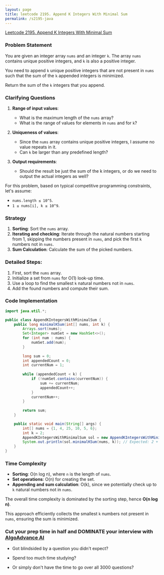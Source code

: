 ```yaml
---
layout: page
title: leetcode 2195. Append K Integers With Minimal Sum
permalink: /s2195-java
---
```

[Leetcode 2195. Append K Integers With Minimal Sum](https://algoadvance.github.io/algoadvance/l2195)
### Problem Statement
You are given an integer array `nums` and an integer `k`. The array `nums` contains unique positive integers, and `k` is also a positive integer.

You need to append `k` unique positive integers that are not present in `nums` such that the sum of the `k` appended integers is minimized.

Return the sum of the `k` integers that you append.

### Clarifying Questions
1. **Range of input values**:
    - What is the maximum length of the `nums` array?
    - What is the range of values for elements in `nums` and for `k`?

2. **Uniqueness of values**:
    - Since the `nums` array contains unique positive integers, I assume no value repeats in it.
    - Can `k` be larger than any predefined length?

3. **Output requirements**:
    - Should the result be just the sum of the k integers, or do we need to output the actual integers as well?

For this problem, based on typical competitive programming constraints, let's assume:
- `nums.length ≤ 10^5`.
- `1 ≤ nums[i], k ≤ 10^9`.

### Strategy
1. **Sorting**: Sort the `nums` array.
2. **Iterating and checking**: Iterate through the natural numbers starting from 1, skipping the numbers present in `nums`, and pick the first `k` numbers not in `nums`.
3. **Sum Calculation**: Calculate the sum of the picked numbers.

### Detailed Steps:
1. First, sort the `nums` array.
2. Initialize a set from `nums` for O(1) look-up time.
3. Use a loop to find the smallest `k` natural numbers not in `nums`.
4. Add the found numbers and compute their sum.

### Code Implementation
```java
import java.util.*;

public class AppendKIntegersWithMinimalSum {
    public long minimalKSum(int[] nums, int k) {
        Arrays.sort(nums);
        Set<Integer> numSet = new HashSet<>();
        for (int num : nums) {
            numSet.add(num);
        }
        
        long sum = 0;
        int appendedCount = 0;
        int currentNum = 1;
        
        while (appendedCount < k) {
            if (!numSet.contains(currentNum)) {
                sum += currentNum;
                appendedCount++;
            }
            currentNum++;
        }
        
        return sum;
    }

    public static void main(String[] args) {
        int[] nums = {1, 4, 25, 10, 5, 6};
        int k = 2;
        AppendKIntegersWithMinimalSum sol = new AppendKIntegersWithMinimalSum();
        System.out.println(sol.minimalKSum(nums, k)); // Expected: 2 + 3 = 5
    }
}
```

### Time Complexity
- **Sorting**: O(n log n), where `n` is the length of `nums`.
- **Set operations**: O(n) for creating the set.
- **Appending and sum calculation**: O(k), since we potentially check up to `k` natural numbers not in `nums`.

The overall time complexity is dominated by the sorting step, hence **O(n log n)**.

This approach efficiently collects the smallest `k` numbers not present in `nums`, ensuring the sum is minimized.


### Cut your prep time in half and DOMINATE your interview with [AlgoAdvance AI](https://algoAdvance.com)

- Got blindsided by a question you didn't expect?

- Spend too much time studying?

- Or simply don't have the time to go over all 3000 questions?

